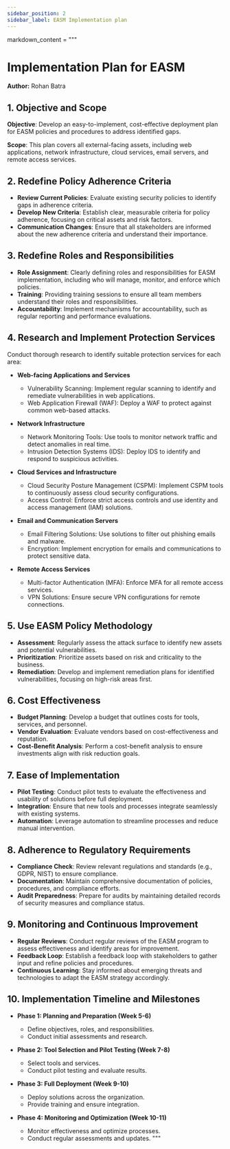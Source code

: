 ```yaml
---
sidebar_position: 2
sidebar_label: EASM Implementation plan
---
```

markdown_content = """
# Implementation Plan for EASM

**Author:** Rohan Batra

## 1. Objective and Scope

**Objective**: Develop an easy-to-implement, cost-effective deployment plan for EASM policies and procedures to address identified gaps.

**Scope**: This plan covers all external-facing assets, including web applications, network infrastructure, cloud services, email servers, and remote access services.

## 2. Redefine Policy Adherence Criteria

- **Review Current Policies**: Evaluate existing security policies to identify gaps in adherence criteria.
- **Develop New Criteria**: Establish clear, measurable criteria for policy adherence, focusing on critical assets and risk factors.
- **Communication Changes**: Ensure that all stakeholders are informed about the new adherence criteria and understand their importance.

## 3. Redefine Roles and Responsibilities

- **Role Assignment**: Clearly defining roles and responsibilities for EASM implementation, including who will manage, monitor, and enforce which policies.
- **Training**: Providing training sessions to ensure all team members understand their roles and responsibilities.
- **Accountability**: Implement mechanisms for accountability, such as regular reporting and performance evaluations.

## 4. Research and Implement Protection Services

Conduct thorough research to identify suitable protection services for each area:

- **Web-facing Applications and Services**
  - Vulnerability Scanning: Implement regular scanning to identify and remediate vulnerabilities in web applications.
  - Web Application Firewall (WAF): Deploy a WAF to protect against common web-based attacks.

- **Network Infrastructure**
  - Network Monitoring Tools: Use tools to monitor network traffic and detect anomalies in real time.
  - Intrusion Detection Systems (IDS): Deploy IDS to identify and respond to suspicious activities.

- **Cloud Services and Infrastructure**
  - Cloud Security Posture Management (CSPM): Implement CSPM tools to continuously assess cloud security configurations.
  - Access Control: Enforce strict access controls and use identity and access management (IAM) solutions.

- **Email and Communication Servers**
  - Email Filtering Solutions: Use solutions to filter out phishing emails and malware.
  - Encryption: Implement encryption for emails and communications to protect sensitive data.

- **Remote Access Services**
  - Multi-factor Authentication (MFA): Enforce MFA for all remote access services.
  - VPN Solutions: Ensure secure VPN configurations for remote connections.

## 5. Use EASM Policy Methodology

- **Assessment**: Regularly assess the attack surface to identify new assets and potential vulnerabilities.
- **Prioritization**: Prioritize assets based on risk and criticality to the business.
- **Remediation**: Develop and implement remediation plans for identified vulnerabilities, focusing on high-risk areas first.

## 6. Cost Effectiveness

- **Budget Planning**: Develop a budget that outlines costs for tools, services, and personnel.
- **Vendor Evaluation**: Evaluate vendors based on cost-effectiveness and reputation.
- **Cost-Benefit Analysis**: Perform a cost-benefit analysis to ensure investments align with risk reduction goals.

## 7. Ease of Implementation

- **Pilot Testing**: Conduct pilot tests to evaluate the effectiveness and usability of solutions before full deployment.
- **Integration**: Ensure that new tools and processes integrate seamlessly with existing systems.
- **Automation**: Leverage automation to streamline processes and reduce manual intervention.

## 8. Adherence to Regulatory Requirements

- **Compliance Check**: Review relevant regulations and standards (e.g., GDPR, NIST) to ensure compliance.
- **Documentation**: Maintain comprehensive documentation of policies, procedures, and compliance efforts.
- **Audit Preparedness**: Prepare for audits by maintaining detailed records of security measures and compliance status.

## 9. Monitoring and Continuous Improvement

- **Regular Reviews**: Conduct regular reviews of the EASM program to assess effectiveness and identify areas for improvement.
- **Feedback Loop**: Establish a feedback loop with stakeholders to gather input and refine policies and procedures.
- **Continuous Learning**: Stay informed about emerging threats and technologies to adapt the EASM strategy accordingly.

## 10. Implementation Timeline and Milestones

- **Phase 1: Planning and Preparation (Week 5-6)**
  - Define objectives, roles, and responsibilities.
  - Conduct initial assessments and research.

- **Phase 2: Tool Selection and Pilot Testing (Week 7-8)**
  - Select tools and services.
  - Conduct pilot testing and evaluate results.

- **Phase 3: Full Deployment (Week 9-10)**
  - Deploy solutions across the organization.
  - Provide training and ensure integration.

- **Phase 4: Monitoring and Optimization (Week 10-11)**
  - Monitor effectiveness and optimize processes.
  - Conduct regular assessments and updates.
"""

